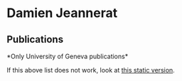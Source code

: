 # Damien Jeannerat
## Publications 
<script type="text/javascript" src="//archive-ouverte.unige.ch/author_bibliography.js?id=45489&lang=en&csl=american-chemical-society&sort=year&group_type=true&group_year=false&target_blank=true&uid=1583843682"></script>
<div id="bibliography_container_1583843682"></div>
*Only University of Geneva publications*

If this above list does not work, look at [this static version](damienjeanneratStatic.md).
